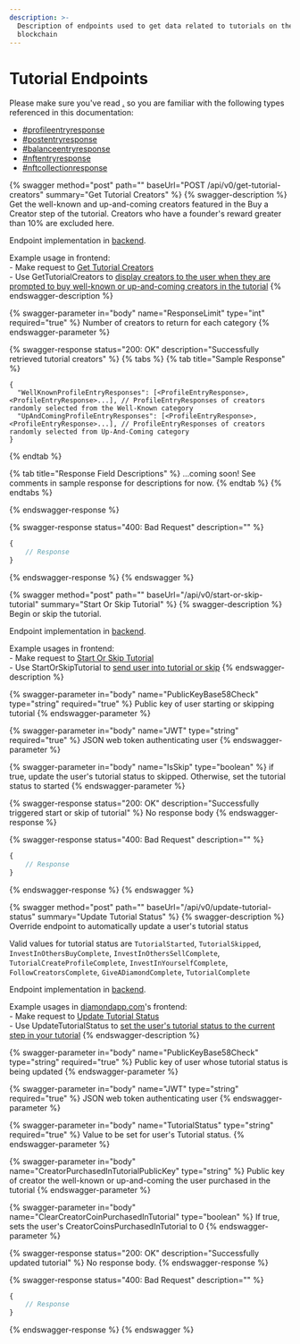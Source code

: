 ```yaml
---
description: >-
  Description of endpoints used to get data related to tutorials on the DeSo
  blockchain
---
```


# Tutorial Endpoints

Please make sure you've read [.](./ "mention") so you are familiar with the following types referenced in this documentation:

* [#profileentryresponse](./#profileentryresponse "mention")
* [#postentryresponse](./#postentryresponse "mention")
* [#balanceentryresponse](./#balanceentryresponse "mention")
* [#nftentryresponse](./#nftentryresponse "mention")
* [#nftcollectionresponse](./#nftcollectionresponse "mention")

{% swagger method="post" path="" baseUrl="POST /api/v0/get-tutorial-creators" summary="Get Tutorial Creators" %}
{% swagger-description %}
Get the well-known and up-and-coming creators featured in the Buy a Creator step of the tutorial. Creators who have a founder's reward greater than 10% are excluded here.

Endpoint implementation in [backend](https://github.com/deso-protocol/backend/blob/709cbfbc62cf3a0e6d56c393e555fc277c93fb76/routes/tutorial.go#L32).

Example usage in frontend:\
&#x20; \- Make request to [Get Tutorial Creators](https://github.com/deso-protocol/frontend/blob/e006beb72867f6d48a78adb1d126c66144a4298c/src/app/backend-api.service.ts#L2107)\
&#x20; \- Use GetTutorialCreators to [display creators to the user when they are prompted to buy well-known or up-and-coming creators in the tutorial](https://github.com/deso-protocol/frontend/blob/e006beb72867f6d48a78adb1d126c66144a4298c/src/app/tutorial/buy-creator-coins-tutorial-page/buy-creator-coins-tutorial/buy-creator-coins-tutorial.component.ts#L44)
{% endswagger-description %}

{% swagger-parameter in="body" name="ResponseLimit" type="int" required="true" %}
Number of creators to return for each category
{% endswagger-parameter %}

{% swagger-response status="200: OK" description="Successfully retrieved tutorial creators" %}
{% tabs %}
{% tab title="Sample Response" %}
```json5
{
  "WellKnownProfileEntryResponses": [<ProfileEntryResponse>, <ProfileEntryResponse>...], // ProfileEntryResponses of creators randomly selected from the Well-Known category
  "UpAndComingProfileEntryResponses": [<ProfileEntryResponse>, <ProfileEntryResponse>...], // ProfileEntryResponses of creators randomly selected from Up-And-Coming category
}
```
{% endtab %}

{% tab title="Response Field Descriptions" %}
...coming soon! See comments in sample response for descriptions for now.
{% endtab %}
{% endtabs %}


{% endswagger-response %}

{% swagger-response status="400: Bad Request" description="" %}
```javascript
{
    // Response
}
```
{% endswagger-response %}
{% endswagger %}

{% swagger method="post" path="" baseUrl="/api/v0/start-or-skip-tutorial" summary="Start Or Skip Tutorial" %}
{% swagger-description %}
Begin or skip the tutorial.

Endpoint implementation in [backend](https://github.com/deso-protocol/backend/blob/709cbfbc62cf3a0e6d56c393e555fc277c93fb76/routes/tutorial.go#L191).

Example usages in frontend:\
&#x20; \- Make request to [Start Or Skip Tutorial](https://github.com/deso-protocol/frontend/blob/e006beb72867f6d48a78adb1d126c66144a4298c/src/app/backend-api.service.ts#L2215)\
&#x20; \- Use StartOrSkipTutorial to [send user into tutorial or skip](https://github.com/deso-protocol/frontend/blob/e006beb72867f6d48a78adb1d126c66144a4298c/src/app/left-bar/left-bar.component.ts#L109)
{% endswagger-description %}

{% swagger-parameter in="body" name="PublicKeyBase58Check" type="string" required="true" %}
Public key of user starting or skipping tutorial
{% endswagger-parameter %}

{% swagger-parameter in="body" name="JWT" type="string" required="true" %}
JSON web token authenticating user
{% endswagger-parameter %}

{% swagger-parameter in="body" name="IsSkip" type="boolean" %}
if true, update the user's tutorial status to skipped. Otherwise, set the tutorial status to started
{% endswagger-parameter %}

{% swagger-response status="200: OK" description="Successfully triggered start or skip of tutorial" %}
No response body
{% endswagger-response %}

{% swagger-response status="400: Bad Request" description="" %}
```javascript
{
    // Response
}
```
{% endswagger-response %}
{% endswagger %}

{% swagger method="post" path="" baseUrl="/api/v0/update-tutorial-status" summary="Update Tutorial Status" %}
{% swagger-description %}
Override endpoint to automatically update a user's tutorial status

Valid values for tutorial status are `TutorialStarted`, `TutorialSkipped`, `InvestInOthersBuyComplete`, `InvestInOthersSellComplete`, `TutorialCreateProfileComplete`, `InvestInYourselfComplete`, `FollowCreatorsComplete`, `GiveADiamondComplete`, `TutorialComplete`

Endpoint implementation in [backend](https://github.com/deso-protocol/backend/blob/709cbfbc62cf3a0e6d56c393e555fc277c93fb76/routes/tutorial.go#L36).

Example usages in [diamondapp.com](https://diamondapp.com)'s frontend:\
&#x20; \- Make request to [Update Tutorial Status](https://github.com/diamond-app/frontend/blob/735634e38dfa0605035ded19b46b92766ec856c4/src/app/backend-api.service.ts#L2275)\
&#x20; \- Use UpdateTutorialStatus to [set the user's tutorial status to the current step in your tutorial](https://github.com/diamond-app/frontend/blob/735634e38dfa0605035ded19b46b92766ec856c4/src/app/trade-creator-page/trade-creator/trade-creator.component.ts#L399)
{% endswagger-description %}

{% swagger-parameter in="body" name="PublicKeyBase58Check" type="string" required="true" %}
Public key of user whose tutorial status is being updated
{% endswagger-parameter %}

{% swagger-parameter in="body" name="JWT" type="string" required="true" %}
JSON web token authenticating user
{% endswagger-parameter %}

{% swagger-parameter in="body" name="TutorialStatus" type="string" required="true" %}
Value to be set for user's Tutorial status.
{% endswagger-parameter %}

{% swagger-parameter in="body" name="CreatorPurchasedInTutorialPublicKey" type="string" %}
Public key of creator the well-known or up-and-coming the user purchased in the tutorial
{% endswagger-parameter %}

{% swagger-parameter in="body" name="ClearCreatorCoinPurchasedInTutorial" type="boolean" %}
If true, sets the user's CreatorCoinsPurchasedInTutorial to 0
{% endswagger-parameter %}

{% swagger-response status="200: OK" description="Successfully updated tutorial" %}
No response body.
{% endswagger-response %}

{% swagger-response status="400: Bad Request" description="" %}
```javascript
{
    // Response
}
```
{% endswagger-response %}
{% endswagger %}

